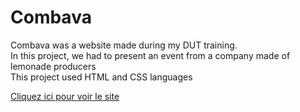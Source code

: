 # Combava

Combava was a website made during my DUT training.</br>
In this project, we had to present an event from a company made of lemonade producers</br>
This project used HTML and CSS languages</br>


<a href="Page_Combava/index.html">Cliquez ici pour voir le site</a>
